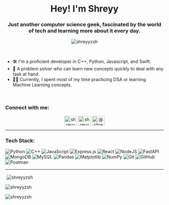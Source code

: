 <h1 align="center">Hey! I'm Shreyy </h1>
<h3 align="center">Just another computer science geek, fascinated by the world of tech and learning more about it every day.</h3>
<p align="center"> <img src="https://komarev.com/ghpvc/?username=shreyyzsh&label=Profile%20views&color=0e75b6&style=flat" alt="shreyyzsh" /> </p>
<br>

- 🛠️  I'm a proficient developer in C++, Python, Javascript, and Swift.
- :seedling: A problem solver who can learn new concepts quickly to deal with any task at hand.
- 🧑‍💻 Currently, I spent most of my time practicing DSA or learning Machine Learning concepts.
<br>

<h3 align="left">Connect with me:</h3>
<p align="center">
<a href="https://x.com/shreyy0fvcks" target="blank"><img align="center" src="https://raw.githubusercontent.com/rahuldkjain/github-profile-readme-generator/master/src/images/icons/Social/twitter.svg" alt="shreyy0fvcks" height="30" width="40" /></a>
<a href="https://linkedin.com/in/shreyyzsh" target="blank"><img align="center" src="https://raw.githubusercontent.com/rahuldkjain/github-profile-readme-generator/master/src/images/icons/Social/linked-in-alt.svg" alt="shreyyzsh" height="30" width="40" /></a>
<a href="https://medium.com/@shreyyzsh" target="blank"><img align="center" src="https://raw.githubusercontent.com/rahuldkjain/github-profile-readme-generator/master/src/images/icons/Social/medium.svg" alt="@shreyyzsh" height="30" width="40" /></a>
</p>

---

<h3 align="left">Tech Stack: </h3>
  
![Python](https://img.shields.io/badge/python-3670A0?style=for-the-badge&logo=python&logoColor=ffdd54) ![C++](https://img.shields.io/badge/c++-%2300599C.svg?style=for-the-badge&logo=c%2B%2B&logoColor=white) ![JavaScript](https://img.shields.io/badge/javascript-%23323330.svg?style=for-the-badge&logo=javascript&logoColor=%23F7DF1E)
![Express.js](https://img.shields.io/badge/express.js-%23404d59.svg?style=for-the-badge&logo=express&logoColor=%2361DAFB) ![React](https://img.shields.io/badge/react-%2320232a.svg?style=for-the-badge&logo=react&logoColor=%2361DAFB) ![NodeJS](https://img.shields.io/badge/node.js-6DA55F?style=for-the-badge&logo=node.js&logoColor=white) ![FastAPI](https://img.shields.io/badge/FastAPI-005571?style=for-the-badge&logo=fastapi)
![MongoDB](https://img.shields.io/badge/MongoDB-%234ea94b.svg?style=for-the-badge&logo=mongodb&logoColor=white) ![MySQL](https://img.shields.io/badge/mysql-4479A1.svg?style=for-the-badge&logo=mysql&logoColor=white)
![Pandas](https://img.shields.io/badge/pandas-%23150458.svg?style=for-the-badge&logo=pandas&logoColor=white) ![Matplotlib](https://img.shields.io/badge/Matplotlib-%23ffffff.svg?style=for-the-badge&logo=Matplotlib&logoColor=black) ![NumPy](https://img.shields.io/badge/numpy-%23013243.svg?style=for-the-badge&logo=numpy&logoColor=white)
![Git](https://img.shields.io/badge/git-%23F05033.svg?style=for-the-badge&logo=git&logoColor=white) ![GitHub](https://img.shields.io/badge/github-%23121011.svg?style=for-the-badge&logo=github&logoColor=white) ![Postman](https://img.shields.io/badge/Postman-FF6C37?style=for-the-badge&logo=postman&logoColor=white)

---

<p>&nbsp;<img align="center" src="https://github-readme-stats.vercel.app/api?username=shreyyzsh&show_icons=true&locale=en" alt="shreyyzsh" /></p>
<p><img align="center" src="https://github-readme-stats.vercel.app/api/top-langs?username=shreyyzsh&show_icons=true&locale=en&layout=compact" alt="shreyyzsh" /></p> 
<p><img align="center" src="https://github-readme-streak-stats.herokuapp.com/?user=shreyyzsh&" alt="shreyyzsh" /></p>



